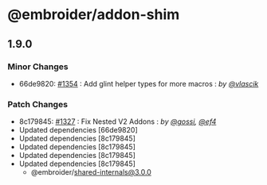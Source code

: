 # @embroider/addon-shim

## 1.9.0

### Minor Changes

- 66de9820: [#1354](https://github.com/embroider-build/embroider/pull/1354) : Add glint helper types for more macros : _by [@vlascik](https://github.com/vlascik)_

### Patch Changes

- 8c179845: [#1327](https://github.com/embroider-build/embroider/pull/1327) : Fix Nested V2 Addons : _by [@gossi](https://github.com/gossi), [@ef4](https://github.com/ef4)_
- Updated dependencies [66de9820]
- Updated dependencies [8c179845]
- Updated dependencies [8c179845]
- Updated dependencies [8c179845]
- Updated dependencies [8c179845]
  - @embroider/shared-internals@3.0.0

